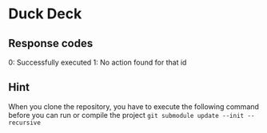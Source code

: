 # Duck Deck

## Response codes

0: Successfully executed
1: No action found for that id

## Hint

When you clone the repository, you have to execute the following command before you can run or compile the project `git submodule update --init --recursive`
